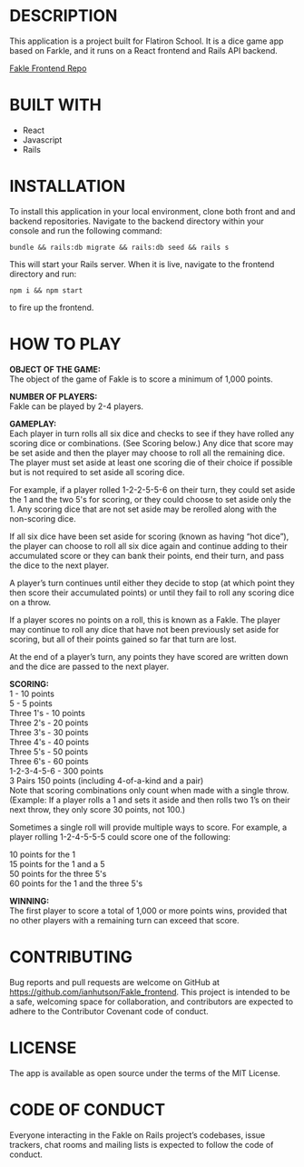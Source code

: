 # DESCRIPTION

This application is a project built for Flatiron School. It is a dice game app based on Farkle, and it runs on a React frontend and Rails API backend.

[Fakle Frontend Repo](https://github.com/ianhutson/Fakle_frontend)

# BUILT WITH

- React
- Javascript
- Rails

# INSTALLATION

To install this application in your local environment, clone both front and and backend repositories. Navigate to the backend directory within your console and run the following command:

```bundle && rails:db migrate && rails:db seed && rails s```

This will start your Rails server. When it is live, navigate to the frontend directory and run:

```npm i && npm start```

 to fire up the frontend.

# HOW TO PLAY

**OBJECT OF THE GAME:**  
The object of the game of Fakle is to score a minimum of 1,000 points.

**NUMBER OF PLAYERS:**  
Fakle can be played by 2-4 players.

**GAMEPLAY:**  
Each player in turn rolls all six dice and checks to see if they have rolled any scoring dice or combinations. (See Scoring below.) Any dice that score may be set aside and then the player may choose to roll all the remaining dice. The player must set aside at least one scoring die of their choice if possible but is not required to set aside all scoring dice.

For example, if a player rolled 1-2-2-5-5-6 on their turn, they could set aside the 1 and the two 5's for scoring, or they could choose to set aside only the 1. Any scoring dice that are not set aside may be rerolled along with the non-scoring dice.

If all six dice have been set aside for scoring (known as having “hot dice”), the player can choose to roll all six dice again and continue adding to their accumulated score or they can bank their points, end their turn, and pass the dice to the next player.

A player’s turn continues until either they decide to stop (at which point they then score their accumulated points) or until they fail to roll any scoring dice on a throw.

If a player scores no points on a roll, this is known as a Fakle. The player may continue to roll any dice that have not been previously set aside for scoring, but all of their points gained so far that turn are lost.

At the end of a player’s turn, any points they have scored are written down and the dice are passed to the next player.

**SCORING:**  
1 - 10 points  
5 - 5 points  
Three 1's - 10 points  
Three 2's - 20 points  
Three 3's - 30 points  
Three 4's - 40 points  
Three 5's - 50 points  
Three 6's - 60 points  
1-2-3-4-5-6 - 300 points  
3 Pairs 150 points (including 4-of-a-kind and a pair)   
Note that scoring combinations only count when made with a single throw. (Example: If a player rolls a 1 and sets it aside and then rolls two 1’s on their next throw, they only score 30 points, not 100.)

Sometimes a single roll will provide multiple ways to score. For example, a player rolling 1-2-4-5-5-5 could score one of the following:  

10 points for the 1  
15 points for the 1 and a 5  
50 points for the three 5's  
60 points for the 1 and the three 5's  

**WINNING:**  
The first player to score a total of 1,000 or more points wins, provided that no other players with a remaining turn can exceed that score.


# CONTRIBUTING

Bug reports and pull requests are welcome on GitHub at https://github.com/ianhutson/Fakle_frontend. This project is intended to be a safe, welcoming space for collaboration, and contributors are expected to adhere to the Contributor Covenant code of conduct.

# LICENSE

The app is available as open source under the terms of the MIT License.

# CODE OF CONDUCT

Everyone interacting in the Fakle on Rails project’s codebases, issue trackers, chat rooms and mailing lists is expected to follow the code of conduct.